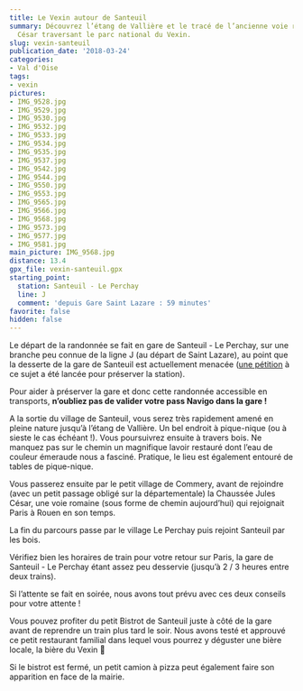 ```yaml
---
title: Le Vexin autour de Santeuil
summary: Découvrez l’étang de Vallière et le tracé de l’ancienne voie romaine Jules
  César traversant le parc national du Vexin.
slug: vexin-santeuil
publication_date: '2018-03-24'
categories:
- Val d'Oise
tags:
- vexin
pictures:
- IMG_9528.jpg
- IMG_9529.jpg
- IMG_9530.jpg
- IMG_9532.jpg
- IMG_9533.jpg
- IMG_9534.jpg
- IMG_9535.jpg
- IMG_9537.jpg
- IMG_9542.jpg
- IMG_9544.jpg
- IMG_9550.jpg
- IMG_9553.jpg
- IMG_9565.jpg
- IMG_9566.jpg
- IMG_9568.jpg
- IMG_9573.jpg
- IMG_9577.jpg
- IMG_9581.jpg
main_picture: IMG_9568.jpg
distance: 13.4
gpx_file: vexin-santeuil.gpx
starting_point:
  station: Santeuil - Le Perchay
  line: J
  comment: 'depuis Gare Saint Lazare : 59 minutes'
favorite: false
hidden: false
---
```


Le départ de la randonnée se fait en gare de Santeuil - Le Perchay,
sur une branche peu connue de la ligne J (au départ de Saint Lazare), au point
que la desserte de la gare de Santeuil est actuellement menacée ([une pétition](https://www.change.org/p/j-aime-ma-gare-je-veux-la-garder)
à ce sujet a été lancée pour préserver la station).

Pour aider à préserver la gare et donc cette randonnée accessible en transports, **n’oubliez pas de valider
votre pass Navigo dans la gare !**

A la sortie du village de Santeuil, vous serez très rapidement amené en pleine nature jusqu’à l’étang de Vallière. Un bel
endroit à pique-nique (ou à sieste le cas échéant !).
Vous poursuivrez ensuite à travers bois. Ne manquez pas sur le chemin un magnifique lavoir restauré dont
l’eau de couleur émeraude nous a fasciné. Pratique, le lieu est également entouré
de tables de pique-nique.

Vous passerez ensuite par le petit village de Commery, avant de rejoindre (avec un petit passage obligé sur la départementale) la Chaussée
Jules César, une voie romaine (sous forme de chemin aujourd’hui) qui rejoignait
Paris à Rouen en son temps.

La fin du parcours passe par le village Le Perchay puis rejoint Santeuil par les bois.

Vérifiez bien les horaires de train pour votre retour sur Paris, la gare de Santeuil - Le Perchay étant assez peu desservie
(jusqu’à 2 / 3 heures entre deux trains).

Si l’attente se fait en soirée, nous avons tout prévu avec ces deux conseils pour votre attente !

Vous pouvez profiter du petit Bistrot de Santeuil juste à côté de la gare avant de reprendre un train
plus tard le soir. Nous avons testé et approuvé ce petit restaurant familial dans
lequel vous pourrez y déguster une bière locale, la bière du Vexin 🍻

Si le bistrot est fermé, un petit camion à pizza peut également faire son apparition
en face de la mairie.
